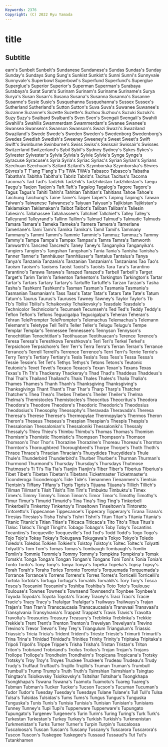 ```yaml
---
Keywords: 2376
Copyright: (C) 2022 Ryu Yamada
---
```



# title

## Subtitle
eam's Sunbelt Sunbelt's Sundanese Sundanese's Sundas Sundas's
Sunday Sunday's Sundays Sung Sung's Sunkist Sunkist's Sunni Sunni's Sunnyvale
Sunnyvale's Superbowl Superbowl's Superfund Superfund's Superglue Superglue's Superior Superior's Superman
Superman's Surabaya Surabaya's Surat Surat's Surinam Surinam's Suriname Suriname's Surya
Surya's Susan Susan's Susana Susana's Susanna Susanna's Susanne Susanne's Susie
Susie's Susquehanna Susquehanna's Sussex Sussex's Sutherland Sutherland's Sutton Sutton's Suva
Suva's Suwanee Suwanee's Suzanne Suzanne's Suzette Suzette's Suzhou Suzhou's Suzuki
Suzuki's Suzy Suzy's Svalbard Svalbard's Sven Sven's Svengali Svengali's Swahili
Swahili's Swahilis Swammerdam Swammerdam's Swanee Swanee's Swansea Swansea's Swanson Swanson's
Swazi Swazi's Swaziland Swaziland's Swede Swede's Sweden Sweden's Swedenborg Swedenborg's
Swedes Swedish Swedish's Sweeney Sweeney's Sweet Sweet's Swift Swift's Swinburne
Swinburne's Swiss Swiss's Swissair Swissair's Swisses Switzerland Switzerland's Sybil Sybil's
Sydney Sydney's Sykes Sykes's Sylvester Sylvester's Sylvia Sylvia's Sylvie Sylvie's
Synge Synge's Syracuse Syracuse's Syria Syria's Syriac Syriac's Syrian Syrian's
Syrians Szechuan Szechuan's Szilard Szilard's Szymborska Szymborska's Sèvres Sèvres's T
T'ang T'ang's T's TWA TWA's Tabasco Tabasco's Tabatha Tabatha's Tabitha
Tabitha's Tabriz Tabriz's Tacitus Tacitus's Tacoma Tacoma's Tad Tad's Tadzhik
Tadzhik's Tadzhikistan Tadzhikistan's Taegu Taegu's Taejon Taejon's Taft Taft's Tagalog
Tagalog's Tagore Tagore's Tagus Tagus's Tahiti Tahiti's Tahitian Tahitian's Tahitians
Tahoe Tahoe's Taichung Taichung's Taine Taine's Taipei Taipei's Taiping Taiping's
Taiwan Taiwan's Taiwanese Taiwanese's Taiyuan Taiyuan's Tajikistan Tajikistan's Taklamakan Taklamakan's
Talbot Talbot's Taliban Taliban's Taliesin Taliesin's Tallahassee Tallahassee's Tallchief Tallchief's
Talley Talley's Talleyrand Talleyrand's Tallinn Tallinn's Talmud Talmud's Talmudic Talmuds
Tamara Tamara's Tameka Tameka's Tamera Tamera's Tamerlane Tamerlane's Tami Tami's
Tamika Tamika's Tamil Tamil's Tammany Tammany's Tammi Tammi's Tammie Tammie's
Tammuz Tammuz's Tammy Tammy's Tampa Tampa's Tampax Tampax's Tamra Tamra's
Tamworth Tamworth's Tancred Tancred's Taney Taney's Tanganyika Tanganyika's Tangiers Tangiers's
Tangshan Tangshan's Tania Tania's Tanisha Tanisha's Tanner Tanner's Tannhäuser Tannhäuser's
Tantalus Tantalus's Tanya Tanya's Tanzania Tanzania's Tanzanian Tanzanian's Tanzanians Tao
Tao's Taoism Taoism's Taoisms Taoist Taoist's Taoists Tara Tara's Tarantino
Tarantino's Tarawa Tarawa's Tarazed Tarazed's Tarbell Tarbell's Target Target's Tarim
Tarim's Tarkenton Tarkenton's Tarkington Tarkington's Tartar Tartar's Tartars Tartary Tartary's
Tartuffe Tartuffe's Tarzan Tarzan's Tasha Tasha's Tashkent Tashkent's Tasman Tasman's
Tasmania Tasmania's Tasmanian Tasmanian's Tass Tass's Tatar Tatar's Tatars Tate
Tate's Tatum Tatum's Taurus Taurus's Tauruses Tawney Tawney's Taylor Taylor's
Tb Tb's Tbilisi Tbilisi's Tchaikovsky Tchaikovsky's Teasdale Teasdale's Technicolor Technicolor's
Tecumseh Tecumseh's Ted Ted's Teddy Teddy's Teflon Teflon's Teflons Tegucigalpa
Tegucigalpa's Teheran Teheran's Tehran TelePrompter TelePrompter's Telemachus Telemachus's Telemann Telemann's
Teletype Tell Tell's Teller Teller's Telugu Telugu's Tempe Templar Templar's
Tennessee Tennessee's Tennyson Tennyson's Tenochtitlan Tenochtitlan's Teotihuacan Teotihuacan's Terence Terence's
Teresa Teresa's Tereshkova Tereshkova's Teri Teri's Terkel Terkel's Terpsichore Terpsichore's
Terr Terr's Terra Terra's Terran Terran's Terrance Terrance's Terrell Terrell's
Terrence Terrence's Terri Terri's Terrie Terrie's Terry Terry's Tertiary Tertiary's
Tesla Tesla's Tess Tess's Tessa Tessa's Tessie Tessie's Tet Tet's
Tethys Tethys's Tetons Tetons's Teutonic Teutonic's Tevet Tevet's Texaco Texaco's
Texan Texan's Texans Texas Texas's Th Th's Thackeray Thackeray's Thad
Thad's Thaddeus Thaddeus's Thai Thai's Thailand Thailand's Thais Thales Thales's
Thalia Thalia's Thames Thames's Thanh Thanh's Thanksgiving Thanksgiving's Thanksgivings Thant
Thant's Thar Thar's Tharp Tharp's Thatcher Thatcher's Thea Thea's Thebes
Thebes's Theiler Theiler's Thelma Thelma's Themistocles Themistocles's Theocritus Theocritus's Theodora
Theodora's Theodore Theodore's Theodoric Theodoric's Theodosius Theodosius's Theosophy Theosophy's Theravada
Theravada's Theresa Theresa's Therese Therese's Thermopylae Thermopylae's Thermos Theron Theron's
Theseus Theseus's Thespian Thespian's Thespis Thespis's Thessalonian Thessalonian's Thessaloníki Thessaloníki's
Thessaly Thessaly's Thieu Thieu's Thimbu Thimbu's Thomas Thomas's Thomism Thomism's
Thomistic Thomistic's Thompson Thompson's Thomson Thomson's Thor Thor's Thorazine Thorazine's
Thoreau Thoreau's Thornton Thornton's Thoroughbred Thoroughbred's Thorpe Thorpe's Thoth Thoth's
Thrace Thrace's Thracian Thracian's Thucydides Thucydides's Thule Thule's Thunderbird Thunderbird's
Thurber Thurber's Thurman Thurman's Thurmond Thurmond's Thursday Thursday's Thursdays Thutmose
Thutmose's Ti Ti's Tia Tia's Tianjin Tianjin's Tiber Tiber's Tiberius
Tiberius's Tibet Tibet's Tibetan Tibetan's Tibetans Ticketmaster Ticketmaster's Ticonderoga Ticonderoga's
Tide Tide's Tienanmen Tienanmen's Tientsin Tientsin's Tiffany Tiffany's Tigris Tigris's
Tijuana Tijuana's Tillich Tillich's Tillman Tillman's Tilsit Tilsit's Tim Tim's
Timbuktu Timbuktu's Timex Timex's Timmy Timmy's Timon Timon's Timor Timor's
Timothy Timothy's Timur Timur's Timurid Timurid's Tina Tina's Ting Ting's
Tinkerbell Tinkerbell's Tinkertoy Tinkertoy's Tinseltown Tinseltown's Tintoretto Tintoretto's Tippecanoe Tippecanoe's
Tipperary Tipperary's Tirana Tirana's Tiresias Tiresias's Tisha Tisha's Tishri Tishri's
Titan Titan's Titania Titania's Titanic Titanic's Titian Titian's Titicaca Titicaca's
Tito Tito's Titus Titus's Tlaloc Tlaloc's Tlingit Tlingit's Tobago Tobago's
Toby Toby's Tocantins Tocantins's Tocqueville Tocqueville's Tod Tod's Todd Todd's
Togo Togo's Tojo Tojo's Tokay Tokay's Tokugawa Tokugawa's Tokyo Tokyo's
Toledo Toledo's Toledos Tolkien Tolkien's Tolstoy Tolstoy's Toltec Toltec's Tolyatti
Tolyatti's Tom Tom's Tomas Tomas's Tombaugh Tombaugh's Tomlin Tomlin's Tommie
Tommie's Tommy Tommy's Tompkins Tompkins's Tomsk Tomsk's Tonga Tonga's Tongan
Tongan's Tongans Toni Toni's Tonia Tonia's Tonto Tonto's Tony Tony's
Tonya Tonya's Topeka Topeka's Topsy Topsy's Torah Torah's Torahs Tories
Toronto Toronto's Torquemada Torquemada's Torrance Torrance's Torrens Torrens's Torres Torres's
Torricelli Torricelli's Tortola Tortola's Tortuga Tortuga's Torvalds Torvalds's Tory Tory's
Tosca Tosca's Toscanini Toscanini's Toshiba Toshiba's Toto Toto's Toulouse Toulouse's
Townes Townes's Townsend Townsend's Toynbee Toynbee's Toyoda Toyoda's Toyota Toyota's
Tracey Tracey's Traci Traci's Tracie Tracie's Tracy Tracy's Trafalgar Trafalgar's
Trailways Trailways's Trajan Trajan's Tran Tran's Transcaucasia Transcaucasia's Transvaal Transvaal's
Transylvania Transylvania's Trappist Trappist's Travis Travis's Travolta Travolta's Treasuries Treasury
Treasury's Treblinka Treblinka's Trekkie Trekkie's Trent Trent's Trenton Trenton's Trevelyan
Trevelyan's Trevino Trevino's Trevor Trevor's Trey Trey's Triangulum Triangulum's Triassic
Triassic's Tricia Tricia's Trident Trident's Trieste Trieste's Trimurti Trimurti's Trina
Trina's Trinidad Trinidad's Trinities Trinity Trinity's Tripitaka Tripitaka's Tripoli Tripoli's
Trippe Trippe's Trisha Trisha's Tristan Tristan's Triton Triton's Trobriand Trobriand's
Troilus Troilus's Trojan Trojan's Trojans Trollope Trollope's Trondheim Trondheim's Tropicana
Tropicana's Trotsky Trotsky's Troy Troy's Troyes Truckee Truckee's Trudeau Trudeau's
Trudy Trudy's Truffaut Truffaut's Trujillo Trujillo's Truman Truman's Trumbull Trumbull's
Trump Trump's Truth Truth's Tsimshian Tsimshian's Tsingtao Tsingtao's Tsiolkovsky Tsiolkovsky's
Tsitsihar Tsitsihar's Tsongkhapa Tsongkhapa's Tswana Tswana's Tuamotu Tuamotu's Tuareg Tuareg's
Tubman Tubman's Tucker Tucker's Tucson Tucson's Tucuman Tucuman's Tudor Tudor's
Tuesday Tuesday's Tuesdays Tulane Tulane's Tull Tull's Tulsa Tulsa's Tulsidas
Tulsidas's Tums Tums's Tungus Tungus's Tunguska Tunguska's Tunis Tunis's Tunisia
Tunisia's Tunisian Tunisian's Tunisians Tunney Tunney's Tupi Tupi's Tupperware Tupperware's
Tupungato Tupungato's Turgenev Turgenev's Turin Turin's Turing Turing's Turk Turk's
Turkestan Turkestan's Turkey Turkey's Turkish Turkish's Turkmenistan Turkmenistan's Turks Turner
Turner's Turpin Turpin's Tuscaloosa Tuscaloosa's Tuscan Tuscan's Tuscany Tuscany's Tuscarora
Tuscarora's Tuscon Tuscon's Tuskegee Tuskegee's Tussaud Tussaud's Tut Tut's Tutankhamen
